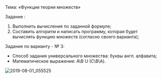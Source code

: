Тема:
 «Функции теории множеств»

Задание :
1. Выполнить вычисления по заданной формуле;
2. Составить алгоритм и написать программу, которая будет вычислять функцию множеств (согласно своего варианта);


Задание по варианту -  № 3:
* Способ задания универсального множества: буквы англ. алфавита;
* Математическое выражение: А\B U (C\B\А).

![2019-08-01_055525](https://user-images.githubusercontent.com/52545598/62262393-3190bb80-b421-11e9-91cc-e12a44a40740.png)
